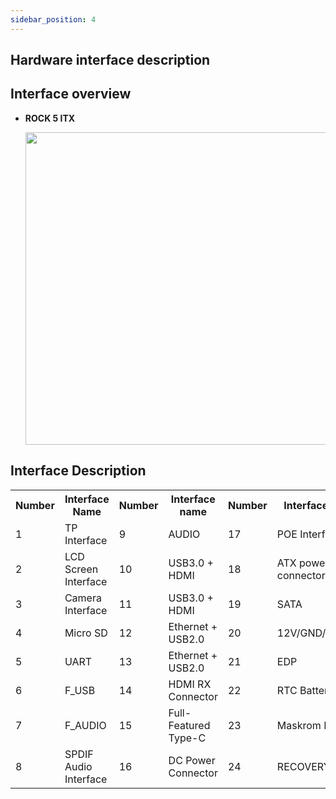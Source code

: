 ```yaml
---
sidebar_position: 4
---
```


## Hardware interface description

## Interface overview

- **ROCK 5 ITX**

  <img src="/img/rock5itx/rock5itx-real.webp" width="500" />

## Interface Description

<table>
  <tr>
    <th>Number</th>
    <th>Interface Name</th>
    <th>Number</th>
    <th>Interface name</th>
    <th>Number</th>
    <th>Interface name</th>
    <th>Number</th>
    <th>Interface Name</th>
  </tr>
  <tr>
    <td>1</td>
    <td>TP Interface</td>
    <td>9</td>
    <td>AUDIO</td>
    <td>17</td>
    <td>POE Interface</td>
    <td>25</td>
    <td>PCIE M KEY</td>
  </tr>
  <tr>
    <td>2</td>
    <td>LCD Screen Interface</td>
    <td>10</td>
    <td>USB3.0 + HDMI</td>
    <td>18</td>
    <td>ATX power connector</td>
    <td>26</td>
    <td>PCIE E KEY</td>
  </tr>
  <tr>
    <td>3</td>
    <td>Camera Interface</td>
    <td>11</td>
    <td>USB3.0 + HDMI</td>
    <td>19</td>
    <td>SATA</td>
    <td>27</td>
    <td>RK3588 CPU</td>
  </tr>
  <tr>
    <td>4</td>
    <td>Micro SD</td>
    <td>12</td>
    <td>Ethernet + USB2.0</td>
    <td>20</td>
    <td>12V/GND/GND/5V</td>
    <td>28</td>
    <td>LPDDR5</td>
  </tr>
  <tr>
    <td>5</td>
    <td>UART</td>
    <td>13</td>
    <td>Ethernet + USB2.0</td>
    <td>21</td>
    <td>EDP</td>
    <td>29</td>
    <td>FAN Interface</td>
  </tr>
  <tr>
    <td>6</td>
    <td>F_USB</td>
    <td>14</td>
    <td>HDMI RX Connector</td>
    <td>22</td>
    <td>RTC Battery</td>
  </tr>
  <tr>
    <td>7</td>
    <td>F_AUDIO</td>
    <td>15</td>
    <td>Full-Featured Type-C</td>
    <td>23</td>
    <td>Maskrom Key</td>
  </tr>
  <tr>
    <td>8</td>
    <td>SPDIF Audio Interface</td>
    <td>16</td>
    <td>DC Power Connector</td>
    <td>24</td>
    <td>RECOVERY</td>
  </tr>
</table>
